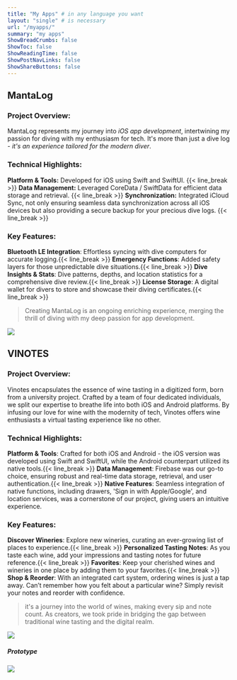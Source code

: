 ```yaml
---
title: "My Apps" # in any language you want
layout: "single" # is necessary
url: "/myapps/"
summary: "my apps"
ShowBreadCrumbs: false
ShowToc: false
ShowReadingTime: false
ShowPostNavLinks: false
ShowShareButtons: false
---
```


## MantaLog

### Project Overview:
MantaLog represents my journey into _iOS app development_, intertwining my passion for diving with my enthusiasm for tech. It's more than just a dive log - *it's an experience tailored for the modern diver*.

### Technical Highlights:
**Platform & Tools:** Developed for iOS using Swift and SwiftUI. {{< line_break >}}
**Data Management:** Leveraged CoreData / SwiftData for efficient data storage and retrieval. {{< line_break >}}
**Synchronization:** Integrated iCloud Sync, not only ensuring seamless data synchronization across all iOS devices but also providing a secure backup for your precious dive logs. {{< line_break >}}

### Key Features:
**Bluetooth LE Integration**: Effortless syncing with dive computers for accurate logging.{{< line_break >}}
**Emergency Functions**: Added safety layers for those unpredictable dive situations.{{< line_break >}}
**Dive Insights & Stats**: Dive patterns, depths, and location statistics for a comprehensive dive review.{{< line_break >}}
**License Storage**: A digital wallet for divers to store and showcase their diving certificates.{{< line_break >}}

> Creating MantaLog is an ongoing enriching experience, merging the thrill of diving with my deep passion for app development.

![](/MantaLog.png)

## VINOTES

### Project Overview:
Vinotes encapsulates the essence of wine tasting in a digitized form, born from a university project. Crafted by a team of four dedicated individuals, we split our expertise to breathe life into both iOS and Android platforms. By infusing our love for wine with the modernity of tech, Vinotes offers wine enthusiasts a virtual tasting experience like no other.

### Technical Highlights:
**Platform & Tools**: Crafted for both iOS and Android - the iOS version was developed using Swift and SwiftUI, while the Android counterpart utilized its native tools.{{< line_break >}}
**Data Management**: Firebase was our go-to choice, ensuring robust and real-time data storage, retrieval, and user authentication.{{< line_break >}}
**Native Features**: Seamless integration of native functions, including drawers, 'Sign in with Apple/Google', and location services, was a cornerstone of our project, giving users an intuitive experience.


### Key Features:
**Discover Wineries**: Explore new wineries, curating an ever-growing list of places to experience.{{< line_break >}}
**Personalized Tasting Notes**: As you taste each wine, add your impressions and tasting notes for future reference.{{< line_break >}}
**Favorites**: Keep your cherished wines and wineries in one place by adding them to your favorites.{{< line_break >}}
**Shop & Reorder**: With an integrated cart system, ordering wines is just a tap away. Can’t remember how you felt about a particular wine? Simply revisit your notes and reorder with confidence.

> it's a journey into the world of wines, making every sip and note count. As creators, we took pride in bridging the gap between traditional wine tasting and the digital realm.

![](/VINOTES.png)

##### Prototype
![](/VINOTES_Prototype.png)